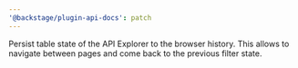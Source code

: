 ```yaml
---
'@backstage/plugin-api-docs': patch
---
```


Persist table state of the API Explorer to the browser history. This allows to navigate between pages and come back to the previous filter state.
